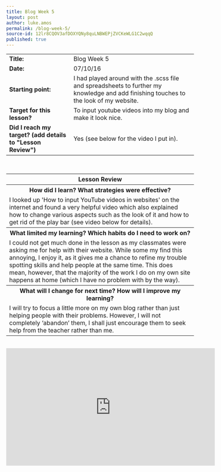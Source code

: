 ```yaml
---
title: Blog Week 5
layout: post
author: luke.amos
permalink: /blog-week-5/
source-id: 12lr8CQOV3afDOXYQNy8quLNBWEPjZVCKeWLG1C2wqqQ
published: true
---
```

<head>
<link href="https://fonts.googleapis.com/css?family=Architects+Daughter" rel="stylesheet" />
<link href="https://fonts.googleapis.com/css?family=Tillana" rel="stylesheet" />
<link href="https://fonts.googleapis.com/css?family=David+Libre" rel="stylesheet" />
<link href="https://fonts.googleapis.com/css?family=Titillium+Web" rel="stylesheet" />
</head>

<table>
  <tr>
    <td><strong>Title:</strong></td>
    <td>Blog Week 5</td>
  </tr>
  <tr>
  <td><strong>Date:</strong></td>
    <td>07/10/16</td>
  </tr>
  <tr>
  <td><strong>Starting point:</strong></td>
    <td>I had played around with the .scss file and spreadsheets to further my knowledge and add finishing touches to the look of my website.</td>
  </tr>
  <tr>
  <td><strong>Target for this lesson?</strong></td>
    <td>To input youtube videos into my blog and make it look nice.</td>
  </tr>
  <tr>
    <td><strong>Did I reach my target? 
    (add details to "Lesson Review")</strong></td>
    <td>Yes (see below for the video I put in).</td>
  </tr>
</table>
<br />

<table>
  <tr>
  <th><strong>Lesson Review</strong></th>
  </tr>
  <tr>
    <th><strong>How did I learn? What strategies were effective?</strong> </th>
  </tr>
  <tr>
    <td>I looked up 'How to input YouTube videos in websites' on the internet and found a very helpful video which also explained how to change various aspects such as the look of it and how to get rid of the play bar (see video below for details).</td>
  </tr>
  <tr>
    <th><strong>What limited my learning? Which habits do I need to work on?</strong></th>
  </tr>
  <tr>
    <td>I could not get much done in the lesson as my classmates were asking me for help with their website. While some my find this annoying, I enjoy it, as it gives me a chance to refine my trouble spotting skills and help people at the same time. This does mean, however, that the majority of the work I do on my own site happens at home (which I have no problem with by the way).</td>
  </tr>
  <tr>
    <th><strong>What will I change for next time? How will I improve my learning?</strong></th>
  </tr>
  <tr>
    <td>I will try to focus a little more on my own blog rather than just helping people with their problems. However, I will not completely ‘abandon’ them, I shall just encourage them to seek help from the teacher rather than me. </td>
  </tr>
</table>
<br />
<iframe width="560" height="315" src="https://www.youtube.com/embed/rWl4y1-rdMw?rel=0" frameborder="0" allowfullscreen></iframe>
<br />
